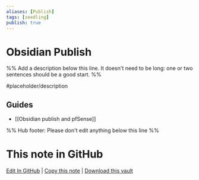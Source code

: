 ```yaml
---
aliases: [Publish]
tags: [seedling]
publish: true
---
```


# Obsidian Publish

%% Add a description below this line. It doesn't need to be long: one or two sentences should be a good start. %%

#placeholder/description

## Guides

- [[Obsidian publish and pfSense]]

%% Hub footer: Please don't edit anything below this line %%

# This note in GitHub

<span class="git-footer">[Edit In GitHub](https://github.dev/obsidian-community/obsidian-hub/blob/main/05%20-%20Concepts/Obsidian%20Publish.md "git-hub-edit-note") | [Copy this note](https://raw.githubusercontent.com/obsidian-community/obsidian-hub/main/05%20-%20Concepts/Obsidian%20Publish.md "git-hub-copy-note") | [Download this vault](https://github.com/obsidian-community/obsidian-hub/archive/refs/heads/main.zip "git-hub-download-vault") </span>

